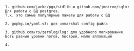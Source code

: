     1. github.com/jackc/pgx/stdlib и github.com/jmoiron/sqlx: 
    Для работы с БД postgres. 
    Т.к. это самые популярные пакеты для работы с БД

    2. gopkg.in/yaml.v3: для unmarshal config файла

    3. github.com/rs/zerolog/log: для удобного логирования.
    Есть разные уровни логов, быстрый, мало аллокаций

    4. 